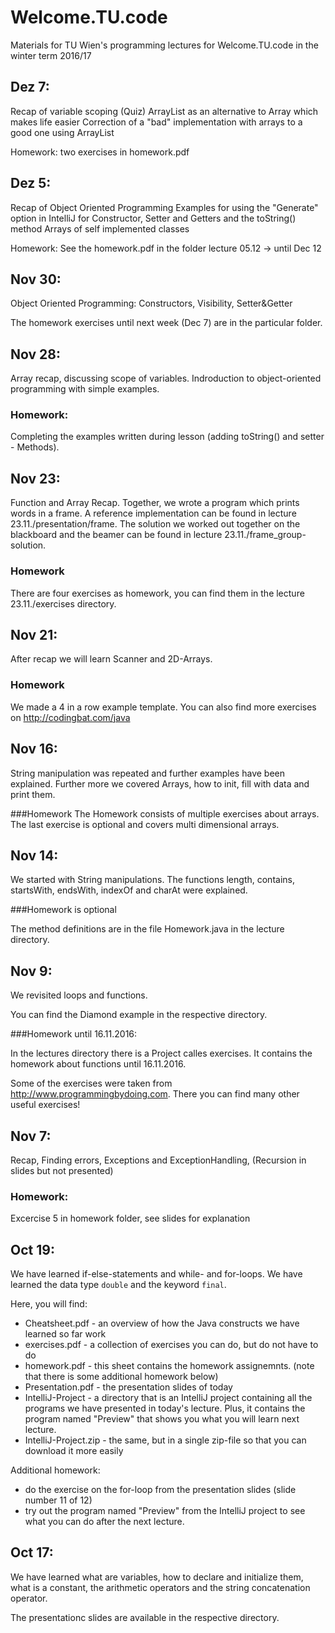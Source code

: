 # Welcome.TU.code

Materials for TU Wien's programming lectures for Welcome.TU.code in the winter term 2016/17

## Dez 7:
Recap of variable scoping (Quiz)
ArrayList as an alternative to Array which makes life easier
Correction of a "bad" implementation with arrays to a good one using ArrayList

Homework: two exercises in homework.pdf

## Dez 5:
Recap of Object Oriented Programming
Examples for using the "Generate" option in IntelliJ for Constructor, Setter and Getters and the toString() method
Arrays of self implemented classes

Homework: See the homework.pdf in the folder lecture 05.12 -> until Dec 12

## Nov 30:
Object Oriented Programming: Constructors, Visibility, Setter&Getter

The homework exercises until next week (Dec 7) are in the particular folder.

## Nov 28:
Array recap, discussing scope of variables.
Indroduction to object-oriented programming with simple examples.

### Homework:
Completing the examples written during lesson (adding toString() and setter - Methods).

## Nov 23:
Function and Array Recap.
Together, we wrote a program which prints words in a frame. A reference implementation can be found in lecture 23.11./presentation/frame.
The solution we worked out together on the blackboard and the beamer can be found in lecture 23.11./frame_group-solution.

### Homework
There are four exercises as homework, you can find them in the lecture 23.11./exercises directory.

## Nov 21:
After recap we will learn Scanner and 2D-Arrays.

### Homework
We made a 4 in a row example template.
You can also find more exercises on http://codingbat.com/java

## Nov 16:
String manipulation was repeated and further examples have been explained. Further more we covered Arrays, how to init, fill with data and print them.

###Homework
The Homework consists of multiple exercises about arrays. The last exercise is optional and covers multi dimensional arrays.

## Nov 14:
We started with String manipulations. The functions length, contains, startsWith, endsWith, indexOf and charAt were explained.

###Homework is optional 

The method definitions are in the file Homework.java in the lecture directory. 

## Nov 9:
We revisited loops and functions.

You can find the Diamond example in the respective directory.

###Homework until 16.11.2016:

In the lectures directory there is a Project calles exercises.
It contains the homework about functions until 16.11.2016.


Some of the exercises were taken from http://www.programmingbydoing.com. 
There you can find many other useful exercises!

## Nov 7:
Recap,
Finding errors,
Exceptions and ExceptionHandling,
(Recursion in slides but not presented)

### Homework:
Excercise 5 in homework folder, see slides for explanation

## Oct 19:
We have learned if-else-statements and while- and for-loops.
We have learned the data type <code>double</code> and the keyword <code>final</code>.

Here, you will find:
* Cheatsheet.pdf - an overview of how the Java constructs we have learned so far work
* exercises.pdf - a collection of exercises you can do, but do not have to do
* homework.pdf - this sheet contains the homework assignemnts. (note that there is some additional homework below)
* Presentation.pdf - the presentation slides of today
* IntelliJ-Project - a directory that is an IntelliJ project containing all the programs we have presented in today's lecture. Plus, it contains the program named "Preview" that shows you what you will learn next lecture.
* IntelliJ-Project.zip - the same, but in a single zip-file so that you can download it more easily

Additional homework:
* do the exercise on the for-loop from the presentation slides (slide number 11 of 12)
* try out the program named "Preview" from the IntelliJ project to see what you can do after the next lecture.

## Oct 17:

We have learned what are variables, how to declare and initialize them, what is a constant, the arithmetic operators and the string concatenation operator.

The presentationc slides are available in the respective directory.
